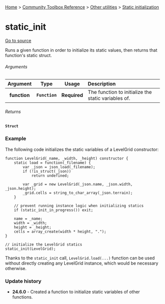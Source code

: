 [Home](/README.md) > [Community Toolbox Reference](/Docs/Reference/Reference.md) > [Other utilities](/Docs/Reference/Groups/MiscUtils.md) > [Static initialization](/Docs/Reference/Groups/MiscUtils_Static.md)

# static_init

[Go to source](/Community%20Toolbox/scripts/utils_CommunityToolboxMisc/utils_CommunityToolboxMisc.gml#L27)

Runs a given function in order to initialize its static values, then returns that function's static struct.

###### Arguments

| Argument | Type | Usage | Description |
|:---:|:---:|:---:|:---|
| **function** | **`Function`** | **Required** | The function to initialize the static variables of. |

###### Returns
**`Struct`**

### Example

The following code initializes the static variables of a LevelGrid constructor:

```gml
function LevelGrid(_name, _width, _height) constructor {
    static load = function(_filename) {
        var _json = json_load(_filename);
        if (!is_struct(_json))
            return undefined;
        
        var _grid = new LevelGrid(_json.name, _json.width, _json.height);
        _grid.cells = string_to_char_array(_json.terrain);
    }
    
    // prevent running instance logic when initializing statics
    if (static_init_in_progress()) exit;
    
    name = _name;
    width = _width;
    height = _height;
    cells = array_create(width * height, ".");
}

// initialize the LevelGrid statics
static_init(LevelGrid);
```

Thanks to the `static_init` call, `LevelGrid.load(...)` function can be used without directly creating any LevelGrid instance, which would be necessary otherwise.

### Update history

- **24.6.0** - Created a function to initialize static variables of other functions.
